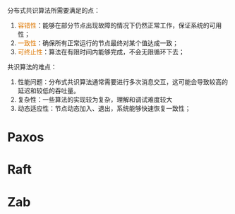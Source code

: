 
分布式共识算法所需要满足的点：
1. <font color="#de7802">容错性</font>：能够在部分节点出现故障的情况下仍然正常工作，保证系统的可用性；
2. <font color="#de7802">一致性</font>：确保所有正常运行的节点最终对某个值达成一致；
3. <font color="#de7802">可终止性</font>：算法在有限时间内能够完成，不会无限循环下去；

共识算法的难点：
1. 性能问题：分布式共识算法通常需要进行多次消息交互，这可能会导致较高的延迟和较低的吞吐量。
2. 复杂性：一些算法的实现较为复杂，理解和调试难度较大
3. 动态适应性：节点动态加入、退出，系统能够快速恢复一致性；

# Paxos


# Raft


# Zab


